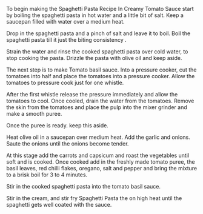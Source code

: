 To begin making the Spaghetti Pasta Recipe In Creamy Tomato Sauce start by boiling the  spaghetti pasta in hot water and a little bit of salt. Keep a saucepan filled with water over a medium heat.

Drop in the spaghetti pasta and a pinch of salt and leave it to boil. Boil the spaghetti pasta till it just the biting consistency .

Strain the water and rinse the cooked spaghetti pasta over cold water, to stop cooking the pasta. Drizzle the pasta with olive oil and keep aside.

The next step is to make Tomato basil sauce. Into a pressure cooker, cut the tomatoes into half and place the tomatoes into a pressure cooker. Allow the tomatoes to pressure cook just for one whistle. 

After the first whistle release the pressure immediately and allow the tomatoes to cool. Once cooled, drain the water from the tomatoes. Remove the skin from the tomatoes and place the pulp into the mixer grinder and make a smooth puree.

Once the puree is ready. keep this aside.

Heat olive oil in a saucepan over medium heat. Add the garlic and onions. Saute the onions until the onions become tender.

At this stage add the carrots and capsicum and roast the vegetables until soft and is cooked. Once cooked add in the freshly made tomato puree, the basil leaves, red chilli flakes, oregano, salt and pepper and bring the mixture to a brisk boil for 3 to 4 minutes.

Stir in the cooked spaghetti pasta into the tomato basil sauce.

Stir in the cream, and stir fry Spaghetti Pasta the on high heat until the spaghetti gets well coated with the sauce.


